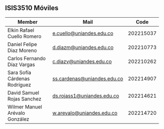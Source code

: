 ## ISIS3510 Móviles

| Member | Mail | Code |
| --- | --- | --- |
| Elkin Rafael Cuello Romero | e.cuello@uniandes.edu.co | 202215037 |  
| Daniel Felipe Diaz Moreno | d.diazm@uniandes.edu.co | 202210773 |  
| Carlos Fernando Díaz Vargas | c.diazv@uniandes.edu.co | 202210262 |  
| Sara Sofía Cárdenas Rodríguez | ss.cardenas@uniandes.edu.co | 202214907 |  
| David Samuel Rojas Sanchez | ds.rojass1@uniandes.edu.co | 202214621 |
| Wilmer Manuel Arévalo González | w.arevalo@uniandes.edu.co | 202214720 |  
